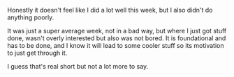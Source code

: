 Honestly it doesn't feel like I did a lot well this week, but I also didn't do anything poorly.

It was just a super average week, not in a bad way, but where I just got stuff done, wasn't overly interested but also was not bored. It is foundational and has to be done, and I know it will lead to some cooler stuff so its motivation to just get through it.

I guess that's real short but not a lot more to say.
